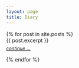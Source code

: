 ```yaml
---
layout: page
title: Diary
---
```

<div>
    {% for post in site.posts %}
        <div class="diary-summary">
            {{ post.excerpt }}
            <p><a href="{{ post.url }}"><span style="display: block; margin: -8px 0 0 0; font-size: 0.9em;"><em>continue</em> …</span></a></p>
        </div>
    {% endfor %}
</div>